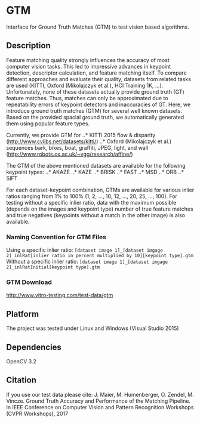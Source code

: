 # GTM
Interface for Ground Truth Matches (GTM) to test vision based algorithms.

## Description
Feature matching quality strongly influences the accuracy of most computer vision tasks. This led to impressive advances in keypoint detection, descriptor calculation, and feature matching itself. To compare different approaches and evaluate their quality, datasets from related tasks are used (KITTI, Oxford (Mikolajczyk et al.), HCI Training 1K, ...). Unfortunately, none of these datasets actually provide ground truth (GT) feature matches. Thus, matches can only be approximated due to repeatability errors of keypoint detectors and inaccuracies of GT. Here, we introduce ground truth matches (GTM) for several well known datasets. Based on the provided spacial ground truth, we automatically generated them using popular feature types. 

Currently, we provide GTM for 
..* KITTI 2015 flow & disparity (http://www.cvlibs.net/datasets/kitti/)
..* Oxford (Mikolajczyk et al.) sequences bark, bikes, boat, graffiti, JPEG, light, and wall (http://www.robots.ox.ac.uk/~vgg/research/affine/)

The GTM of the above mentioned datasets are available for the following keypoint types:
..* AKAZE
..* KAZE
..* BRISK
..* FAST
..* MSD
..* ORB
..* SIFT

For each dataset-keypoint combination, GTMs are available for various inlier ratios ranging from 1% to 100% (1, 2, ..., 10, 12, ..., 20, 25, ..., 100). For testing without a specific inlier ratio, data with the maximum possible (depends on the images and keypoint type) number of true feature matches and true negatives (keypoints without a match in the other image) is also available.

### Naming Convention for GTM Files
Using a specific inlier ratio:
`[dataset image 1]_[dataset imgage 2]_inlRat[inlier ratio in percent multiplied by 10][keypoint type].gtm`
Without a specific inlier ratio:
`[dataset image 1]_[dataset imgage 2]_inlRatInitial[keypoint type].gtm`

### GTM Download
http://www.vitro-testing.com/test-data/gtm



## Platform
The project was tested under Linux and Windows (Visual Studio 2015)

## Dependencies
OpenCV 3.2

## Citation
If you use our test data please cite:
J. Maier, M. Humenberger, O. Zendel, M. Vincze. Ground Truth Accuracy and Performance of the Matching Pipeline. In IEEE Conference on Computer Vision and Pattern Recognition Workshops (CVPR Workshops), 2017

